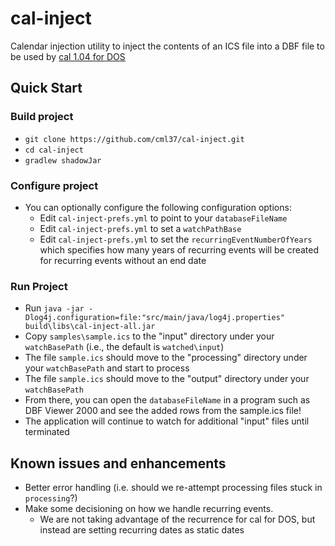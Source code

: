 # cal-inject
Calendar injection utility to inject the contents of an ICS file into a DBF file to be used by [cal 1.04 for DOS](https://web.archive.org/web/20060506200416/http://members.aol.com/dosware/cal104.zip)

## Quick Start

### Build project
* `git clone https://github.com/cml37/cal-inject.git`
* `cd cal-inject`
* `gradlew shadowJar`

### Configure project

* You can optionally configure the following configuration options:
  * Edit `cal-inject-prefs.yml` to point to your `databaseFileName`
  * Edit `cal-inject-prefs.yml` to set a `watchPathBase`
  * Edit `cal-inject-prefs.yml` to set the `recurringEventNumberOfYears` which specifies how many years of recurring events will be created for recurring events without an end date

### Run Project

* Run `java -jar -Dlog4j.configuration=file:"src/main/java/log4j.properties" build\libs\cal-inject-all.jar`
* Copy `samples\sample.ics` to the "input" directory under your `watchBasePath` (i.e., the default is `watched\input`)
* The file `sample.ics` should move to the "processing" directory under your `watchBasePath` and start to process
* The file `sample.ics` should move to the "output" directory under your `watchBasePath` 
* From there, you can open the `databaseFileName` in a program such as DBF Viewer 2000 and see the added rows from the sample.ics file!
* The application will continue to watch for additional "input" files until terminated

## Known issues and enhancements
* Better error handling (i.e. should we re-attempt processing files stuck in `processing`?)
* Make some decisioning on how we handle recurring events.
    * We are not taking advantage of the recurrence for cal for DOS, but instead are setting recurring dates as static dates